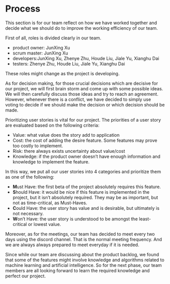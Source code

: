 # Process

This section is for our team reflect on how we have worked together and decide what we should do to improve the working efficiency of our team.

First of all, roles is divided clearly in our team. 
- product owner: JunXing Xu
- scrum master: JunXing Xu
- developers:JunXing Xu, Zhenye Zhu,  Houde Liu, Jiale Yu, Xianghu Dai
- testers: Zhenye Zhu,  Houde Liu, Jiale Yu, Xianghu Dai

These roles might change as the project is developing.



As for decision making, for those crucial decisions which are decisive for our project, we will first brain storm and come up with some possible ideas. We will  then carefully discuss those ideas and try to reach an agreement. However, whenever there is a conflict, we have decided to simply use voting to decide if we should make the decision or which decision should be made.

Prioritizing user stories is vital for our project. 
The priorities of a user story are evaluated based on the following criteria:

-   Value: what value does the story add to application
-   Cost: the cost of adding the desire feature. Some features may prove too costly to implement.
-   Risk: there always exists uncertainty about value/cost
-   Knowledge: if the product owner doesn’t have enough information and knowledge to implement the feature.

In this way, we put all our user stories into 4 categories and prioritize them as one of the following:

 - **M**ust Have: the first beta of the project absolutely requires this feature.
-   **S**hould Have: it would be nice if this feature is implemented in the project, but it isn’t absolutely required. They may be as important, but not as time-critical, as Must-Haves.
-   **C**ould Have: the user story has value and is desirable, but ultimately is not necessary.
-   **W**on’t Have: the user story is understood to be amongst the least-critical or lowest value.

Moreover, as for the meetings, our team has decided to meet every two days using the discord channel. That is the normal meeting frequency. And we are always always prepared to meet everyday if it is needed.

Since while our team are discussing about the product backlog, we found that some of the features might involve knowledge and algorithms related to machine learning and artificial intelligence. So for the next phase, our team members are all looking forward to learn the required knowledge and perfect our project.
